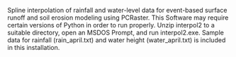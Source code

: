 Spline interpolation of rainfall and water-level data for event-based surface runoff and soil erosion modeling using PCRaster.
This Software may require certain versions of Python in order to run properly.
Unzip interpol2 to a suitable directory, open an MSDOS Prompt, and run interpol2.exe.
Sample data for rainfall (rain_april.txt) and water height (water_april.txt) is included in this installation.
